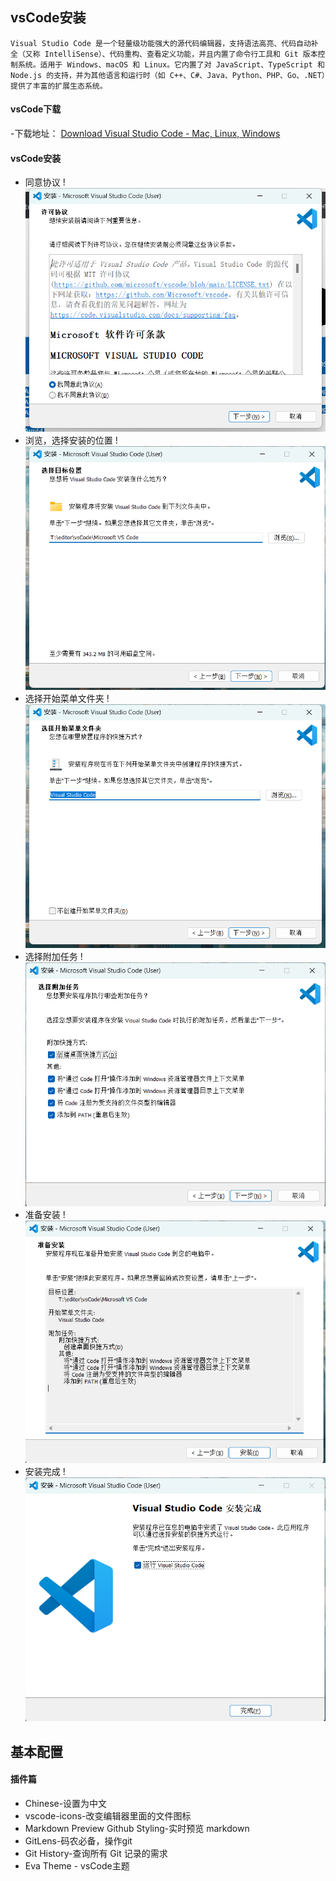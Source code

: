 ## vsCode安装
```text
Visual Studio Code 是一个轻量级功能强大的源代码编辑器，支持语法高亮、代码自动补全（又称 IntelliSense）、代码重构、查看定义功能，并且内置了命令行工具和 Git 版本控制系统。适用于 Windows、macOS 和 Linux。它内置了对 JavaScript、TypeScript 和 Node.js 的支持，并为其他语言和运行时（如 C++、C#、Java、Python、PHP、Go、.NET）提供了丰富的扩展生态系统。
```
#### vsCode下载
-下载地址： [Download Visual Studio Code - Mac, Linux, Windows](https://code.visualstudio.com/Download)
#### vsCode安装
- 同意协议
!![](../static/annex/Pasted%20image%2020230628201717.png)
- 浏览，选择安装的位置
!![](../static/annex/Pasted%20image%2020230628201849.png)
- 选择开始菜单文件夹
!![](../static/annex/Pasted%20image%2020230628201908.png)
- 选择附加任务
!![](../static/annex/Pasted%20image%2020230628202214.png)
- 准备安装
!![](../static/annex/Pasted%20image%2020230628202259.png)
- 安装完成
!![](../static/annex/Pasted%20image%2020230628202358.png)
## 基本配置
#### 插件篇
- Chinese-设置为中文
- vscode-icons-改变编辑器里面的文件图标
- Markdown Preview Github Styling-实时预览 markdown
- GitLens-码农必备，操作git
- Git History-查询所有 Git 记录的需求
- Eva Theme - vsCode主题